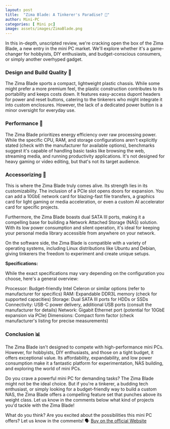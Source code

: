 ```yaml
---
layout: post
title:  "Zima Blade: A Tinkerer's Paradise? 🤔"
author: Mini-PC
categories: [ Mini pc]
image: assets/images/ZimaBlade.png
--- 
```


In this in-depth, unscripted review, we're cracking open the box of the Zima Blade, a new entry in the mini PC market. We'll explore whether it's a game-changer for hobbyists, DIY enthusiasts, and budget-conscious consumers, or simply another overhyped gadget.

### Design and Build Quality 👀
The Zima Blade sports a compact, lightweight plastic chassis. While some might prefer a more premium feel, the plastic construction contributes to its portability and keeps costs down.  It features easy-access dupont headers for power and reset buttons, catering to the tinkerers who might integrate it into custom enclosures. However, the lack of a dedicated power button is a minor oversight for everyday use.

### Performance 🔋
The Zima Blade prioritizes energy efficiency over raw processing power. While the specific CPU, RAM, and storage configurations aren't explicitly stated (check with the manufacturer for available options), benchmarks suggest it's capable of handling basic tasks like browsing the web, streaming media, and running productivity applications. It's not designed for heavy gaming or video editing, but that's not its target audience.

### Accessorizing 🎁
This is where the Zima Blade truly comes alive. Its strength lies in its customizability.  The inclusion of a PCIe slot opens doors for expansion. You can add a 10GbE network card for blazing-fast file transfers, a graphics card for light gaming or media acceleration, or even a custom AI accelerator card for specific projects.

Furthermore, the Zima Blade boasts dual SATA III ports, making it a compelling base for building a Network Attached Storage (NAS) solution. With its low power consumption and silent operation, it's ideal for keeping your personal media library accessible from anywhere on your network.

On the software side, the Zima Blade is compatible with a variety of operating systems, including Linux distributions like Ubuntu and Debian, giving tinkerers the freedom to experiment and create unique setups.

**Specifications:**

While the exact specifications may vary depending on the configuration you choose, here's a general overview:

Processor: Budget-friendly Intel Celeron or similar options (refer to manufacturer for specifics)
RAM: Expandable DDR3L memory (check for supported capacities)
Storage: Dual SATA III ports for HDDs or SSDs
Connectivity: USB-C power delivery, additional USB ports (consult the manufacturer for details)
Network: Gigabit Ethernet port (potential for 10GbE expansion via PCIe)
Dimensions: Compact form factor (check manufacturer's listing for precise measurements)

### Conclusion 📊
The Zima Blade isn't designed to compete with high-performance mini PCs. However, for hobbyists, DIY enthusiasts, and those on a tight budget, it offers exceptional value. Its affordability, expandability, and low power consumption make it a fantastic platform for experimentation, NAS building, and exploring the world of mini PCs.

Do you crave a powerful mini PC for demanding tasks? The Zima Blade might not be the ideal choice. But if you're a tinkerer, a budding tech enthusiast, or simply looking for a budget-friendly way to build a custom NAS, the Zima Blade offers a compelling feature set that punches above its weight class. Let us know in the comments below what kind of projects you'd tackle with the Zima Blade!

What do you think? Are you excited about the possibilities this mini PC offers? Let us know in the comments! 🗣️ [Buy on the official Website](https://shrsl.com/4l2bd) 